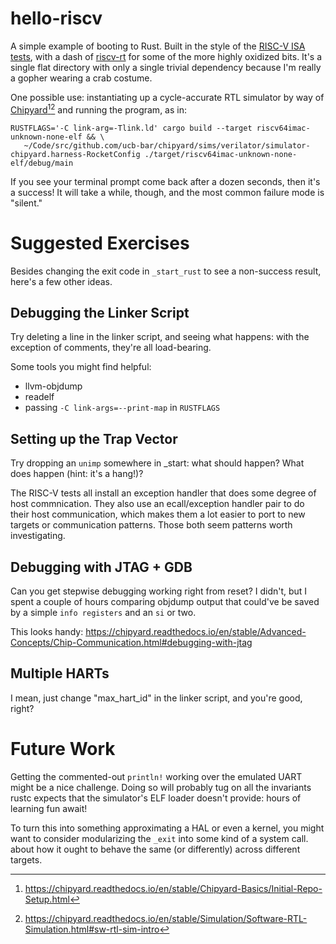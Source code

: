 # hello-riscv

A simple example of booting to Rust. Built in the style of the [RISC-V ISA tests](https://github.com/riscv-software-src/riscv-tests), with a dash of [riscv-rt](https://github.com/rust-embedded/riscv/tree/master/riscv-rt) for some of the more highly oxidized bits. It's a single flat directory with only a single trivial dependency because I'm really a gopher wearing a crab costume.

One possible use: instantiating up a cycle-accurate RTL simulator by way of [Chipyard](https://github.com/ucb-bar/chipyard)[^chipyard-setup][^chipyard-sim] and running the program, as in:

```
RUSTFLAGS='-C link-arg=-Tlink.ld' cargo build --target riscv64imac-unknown-none-elf && \
   ~/Code/src/github.com/ucb-bar/chipyard/sims/verilator/simulator-chipyard.harness-RocketConfig ./target/riscv64imac-unknown-none-elf/debug/main
```

If you see your terminal prompt come back after a dozen seconds, then it's a success! It will take a while, though, and the most common failure mode is "silent."

[^chipyard-setup]: https://chipyard.readthedocs.io/en/stable/Chipyard-Basics/Initial-Repo-Setup.html
[^chipyard-sim]: https://chipyard.readthedocs.io/en/stable/Simulation/Software-RTL-Simulation.html#sw-rtl-sim-intro

# Suggested Exercises

Besides changing the exit code in `_start_rust` to see a non-success result, here's a few other ideas.

## Debugging the Linker Script

Try deleting a line in the linker script, and seeing what happens: with the exception of comments, they're all load-bearing.

Some tools you might find helpful:

* llvm-objdump
* readelf
* passing `-C link-args=--print-map` in `RUSTFLAGS`


## Setting up the Trap Vector

Try dropping an `unimp` somewhere in _start: what should happen? What does happen (hint: it's a hang!)?

The RISC-V tests all install an exception handler that does some degree of host commnication. They also use an ecall/exception handler pair to do their host communication, which makes them a lot easier to port to new targets or communication patterns. Those both seem patterns worth investigating.

## Debugging with JTAG + GDB

Can you get stepwise debugging working right from reset? I didn't, but I spent a couple of hours comparing objdump output that could've be saved by a simple `info registers` and an `si` or two.

This looks handy: https://chipyard.readthedocs.io/en/stable/Advanced-Concepts/Chip-Communication.html#debugging-with-jtag

## Multiple HARTs

I mean, just change "max_hart_id" in the linker script, and you're good, right?

# Future Work

Getting the commented-out `println!` working over the emulated UART might be a nice challenge. Doing so will probably tug on all the invariants rustc expects that the simulator's ELF loader doesn't provide: hours of learning fun await!

To turn this into something approximating a HAL or even a kernel, you might want to consider modularizing the `_exit` into some kind of a system call.  about how it ought to behave the same (or differently) across different targets.
